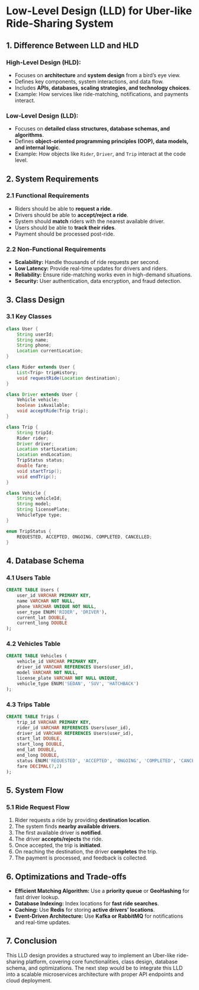# Low-Level Design (LLD) for Uber-like Ride-Sharing System

## 1. Difference Between LLD and HLD

### High-Level Design (HLD):

- Focuses on **architecture** and **system design** from a bird’s eye view.
- Defines key components, system interactions, and data flow.
- Includes **APIs, databases, scaling strategies, and technology choices**.
- Example: How services like ride-matching, notifications, and payments interact.

### Low-Level Design (LLD):

- Focuses on **detailed class structures, database schemas, and algorithms**.
- Defines **object-oriented programming principles (OOP), data models, and internal logic**.
- Example: How objects like `Rider`, `Driver`, and `Trip` interact at the code level.

## 2. System Requirements

### 2.1 Functional Requirements

- Riders should be able to **request a ride**.
- Drivers should be able to **accept/reject a ride**.
- System should **match** riders with the nearest available driver.
- Users should be able to **track their rides**.
- Payment should be processed post-ride.

### 2.2 Non-Functional Requirements

- **Scalability:** Handle thousands of ride requests per second.
- **Low Latency:** Provide real-time updates for drivers and riders.
- **Reliability:** Ensure ride-matching works even in high-demand situations.
- **Security:** User authentication, data encryption, and fraud detection.

## 3. Class Design

### 3.1 Key Classes

```java
class User {
    String userId;
    String name;
    String phone;
    Location currentLocation;
}

class Rider extends User {
    List<Trip> tripHistory;
    void requestRide(Location destination);
}

class Driver extends User {
    Vehicle vehicle;
    boolean isAvailable;
    void acceptRide(Trip trip);
}

class Trip {
    String tripId;
    Rider rider;
    Driver driver;
    Location startLocation;
    Location endLocation;
    TripStatus status;
    double fare;
    void startTrip();
    void endTrip();
}

class Vehicle {
    String vehicleId;
    String model;
    String licensePlate;
    VehicleType type;
}

enum TripStatus {
    REQUESTED, ACCEPTED, ONGOING, COMPLETED, CANCELLED;
}
```

## 4. Database Schema

### 4.1 Users Table

```sql
CREATE TABLE Users (
    user_id VARCHAR PRIMARY KEY,
    name VARCHAR NOT NULL,
    phone VARCHAR UNIQUE NOT NULL,
    user_type ENUM('RIDER', 'DRIVER'),
    current_lat DOUBLE,
    current_long DOUBLE
);
```

### 4.2 Vehicles Table

```sql
CREATE TABLE Vehicles (
    vehicle_id VARCHAR PRIMARY KEY,
    driver_id VARCHAR REFERENCES Users(user_id),
    model VARCHAR NOT NULL,
    license_plate VARCHAR NOT NULL UNIQUE,
    vehicle_type ENUM('SEDAN', 'SUV', 'HATCHBACK')
);
```

### 4.3 Trips Table

```sql
CREATE TABLE Trips (
    trip_id VARCHAR PRIMARY KEY,
    rider_id VARCHAR REFERENCES Users(user_id),
    driver_id VARCHAR REFERENCES Users(user_id),
    start_lat DOUBLE,
    start_long DOUBLE,
    end_lat DOUBLE,
    end_long DOUBLE,
    status ENUM('REQUESTED', 'ACCEPTED', 'ONGOING', 'COMPLETED', 'CANCELLED'),
    fare DECIMAL(7,2)
);
```

## 5. System Flow

### 5.1 Ride Request Flow

1. Rider requests a ride by providing **destination location**.
2. The system finds **nearby available drivers**.
3. The first available driver is **notified**.
4. The driver **accepts/rejects** the ride.
5. Once accepted, the trip is **initiated**.
6. On reaching the destination, the driver **completes** the trip.
7. The payment is processed, and feedback is collected.

## 6. Optimizations and Trade-offs

- **Efficient Matching Algorithm:** Use a **priority queue** or **GeoHashing** for fast driver lookup.
- **Database Indexing:** Index locations for **fast ride searches**.
- **Caching:** Use **Redis** for storing **active drivers’ locations**.
- **Event-Driven Architecture:** Use **Kafka or RabbitMQ** for notifications and real-time updates.

## 7. Conclusion

This LLD design provides a structured way to implement an Uber-like ride-sharing platform, covering core functionalities, class design, database schema, and optimizations. The next step would be to integrate this LLD into a scalable microservices architecture with proper API endpoints and cloud deployment.
